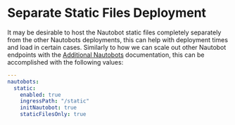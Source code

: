 # Separate Static Files Deployment

It may be desirable to host the Nautobot static files completely separately from the other Nautobots deployments, this can help with deployment times and load in certain cases.  Similarly to how we can scale out other Nautobot endpoints with the [Additional Nautobots](additional-nautobots/) documentation, this can be accomplished with the following values:

```yaml
---
nautobots:
  static:
    enabled: true
    ingressPath: "/static"
    initNautobot: true
    staticFilesOnly: true
```

